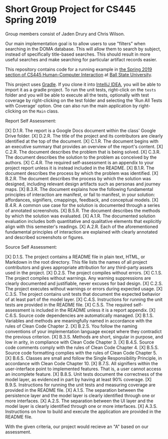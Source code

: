 # Short Group Project for CS445 Spring 2019
Group members consist of Jaden Drury and Chris Wilson.

Our main implementation goal is to allow users to use "filters" when searching in the DOMA database. This will allow them to search by subject, instead of specifically title-based searches. This should result in more useful searches and make searching for particular artifact records easier.



This repository contains code for a running example in 
[the Spring 2019 section of CS445 Human-Computer Interaction](http://www.cs.bsu.edu/~pvgestwicki/courses/cs445Sp19/)
at [Ball State University](https://www.bsu.edu).

This project uses [Gradle](https://gradle.org/). If you clone it into [IntelliJ IDEA](https://www.jetbrains.com/idea/), 
you will be able to import it as a gradle project. To run the unit tests, right-click on the `tests` folder and you will be 
able to execute all the tests, optionally with test coverage by right-clicking on the test folder and selecting the 'Run All Tests with Coverage' option. One can also run the main application by right-clicking 
on the `Main` class.


Report Self Assessment:

[X] D.1.R. The report is a Google Docs document within the class' Google Drive folder.
[X] D.2.R. The title of the project and its contributors are clearly identified at the top of the document.
[X] C.1.R. The document begins with an executive summary that provides an overview of the report's content.
[X] C.2.R. The document describes the problem that is being solved.
[X] C.3.R. The document describes the solution to the problem as conceived by the authors.
[X] C.4.R. The required self-assessment is an appendix to your project report unless it is instead included in the README.
[X] B.1.R. The document describes the process by which the problem was identified.
[X] B.2.R. The document describes the process by which the solution was designed, including relevant design artifacts such as personas and journey maps.
[X] B.3.R. The document explains how the following fundamental principles of interaction are manifest, or fail to manifest, in your solution: affordances, signifiers, cmappings, feedback, and conceptual models.
[X] B.4.R. A common use case for the solution is documented through a series of annotated screenshots.
[X] B.5.R. The document describes the methods by which the solution was evaluated.
[X] A.1.R. The documented solution evaluation includes both quantitative and qualitative elements that explicitly align with this semester's readings.
[X] A.2.R. Each of the aforementioned fundamental principles of interaction are explained with clearly annotated and described screenshots or figures.


Source Self Assessment:

[X] D.1.S. The project contains a README file in plain text, HTML, or Markdown in the root directory. This file lists the names of all project contributors and gives appropriate attribution for any third-party assets used in the project.
[X] D.2.S. The project compiles without errors.
[X] C.1.S. The project compiles without warnings. Any warning suppressions are clearly documented and justifiable, never excuses for bad design.
[X] C.2.S. The project executes without warnings or errors during expected usage.
[X] C.3.S. The project contains unit tests that document the expected behavior of at least part of the model layer.
[X] C.4.S. Instructions for running the unit tests are provided in the README file.
[X] C.5.S. The required self-assessment is included in the README unless it is a report appendix.
[X] C.6.S. Source code dependencies are automatically managed.
[X] B.1.S. Variables and methods are meaningfully named in accordance with the rules of Clean Code Chapter 2.
[X] B.2.S. You follow the naming conventions of your implementation language except where they contradict the previous criterion.
[X] B.3.S. Methods are short, singular in purpose, and low in arity, in compliance with Clean Code Chapter 3.
[X] B.4.S. Source code comments comply with the rules of Clean Code Chapter 4.
[X] B.5.S. Source code formatting complies with the rules of Clean Code Chapter 5.
[X] B.6.S. Classes are small and follow the Single Responsibility Principle, in accordance with Clean Code Chapter 10.
[X] B.7.S. All signifiers within the user-interface point to implemented features. That is, a user cannot access an incomplete feature.
[X] B.8.S. Unit tests document the correctness of the model layer, as evidenced in part by having at least 90% coverage.
[X] B.9.S. Instructions for running the unit tests and measuring coverage are provided in the README file.
[X] A.1.S. The separation between the persistence layer and the model layer is clearly identified through one or more interfaces.
[X] A.2.S. The separation between the UI layer and the model layer is clearly identified through one or more interfaces.
[X] A.3.S. Instructions on how to build and execute the application are provided in the README file.

With the given criteria, our project would recieve an "A" based on our assessment.
